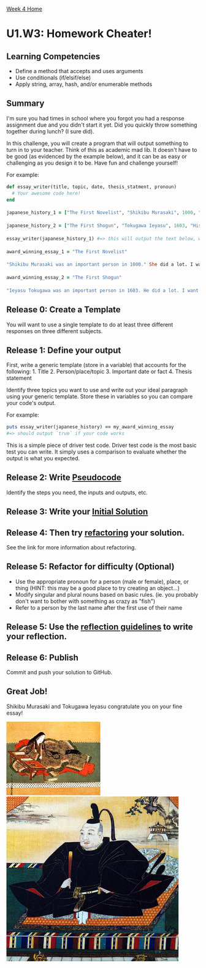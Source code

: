 [Week 4 Home](./)

# U1.W3: Homework Cheater!

## Learning Competencies
- Define a method that accepts and uses arguments
- Use conditionals (if/elsif/else)
- Apply string, array, hash, and/or enumerable methods

## Summary
I'm sure you had times in school where you forgot you had a response assignment due and you didn't start it yet. Did you quickly throw something together during lunch? (I sure did).

In this challenge, you will create a program that will output something to turn in to your teacher. Think of this as academic mad lib. It doesn't have to be good (as evidenced by the example below), and it can be as easy or challenging as you design it to be. Have fun and challenge yourself!

For example:

```ruby
def essay_writer(title, topic, date, thesis_statment, pronoun)
  # Your awesome code here!
end

japanese_history_1 = ["The First Novelist", "Shikibu Murasaki", 1000, "She wrote the world's first novel, the Tale of Genji, between 1000 and 1012 and was a lady-in-waiting in the Heian Imperial court.", female]

japanese_history_2 = ["The First Shogun", "Tokugawa Ieyasu", 1603, "His most important contribution to history is that he founded the Tokugawa period, a peaceful time that lasted over 200 years.", male]

essay_writer(japanese_history_1) #=> this will output the text below, which I've saved as a variable `my_award_winning_essay_1` and "award_winning_essay_2"

award_winning_essay_1 = "The First Novelist"

"Shikibu Murasaki was an important person in 1000." She did a lot. I want to learn more about her. She wrote the world's first novel, the Tale of Genji, between 1000 and 1012 and was a lady-in-waiting in the Heian Imperial court. Shikibu's contribution is important

award_winning_essay_2 = "The First Shogun"

"Ieyasu Tokugawa was an important person in 1603. He did a lot. I want to learn more about him. His most important contribution to history is that he founded the Tokugawa period, a peaceful time that lasted over 200 years. Tokugawa's contribution is important."
```

## Release 0: Create a Template
You will want to use a single template to do at least three different responses on three different subjects.

## Release 1: Define your output
First, write a generic template (store in a variable) that accounts for the following:
     1. Title
     2. Person/place/topic
     3. Important date or fact
     4. Thesis statement

Identify three topics you want to use and write out your ideal paragraph using your generic template. Store these in variables so you can compare your code's output.

For example:

```ruby
puts essay_writer(japanese_history) == my_award_winning_essay
#=> should output `true` if your code works
```
This is a simple piece of driver test code. Driver test code is the most basic test you can write. It simply uses a comparison to evaluate whether the output is what you expected.

## Release 2: Write [Pseudocode](https://github.com/Devbootcamp/phase-0-handbook/blob/master/coding-references/pseudocode.md)
Identify the steps you need, the inputs and outputs, etc.

## Release 3: Write your [Initial Solution](https://github.com/Devbootcamp/phase-0-handbook/blob/master/coding-references/initial-solution.md)

## Release 4: Then try [refactoring](https://github.com/Devbootcamp/phase-0-handbook/blob/master/coding-references/refactoring.md) your solution.
See the link for more information about refactoring.

## Release 5: Refactor for difficulty (Optional)
- Use the appropriate pronoun for a person (male or female), place, or thing (HINT: this may be a good place to try creating an object...)
- Modify singular and plural nouns based on basic rules. (ie. you probably don't want to bother with something as crazy as "fish")
- Refer to a person by the last name after the first use of their name

## Release 5: Use the [reflection guidelines](https://github.com/Devbootcamp/phase-0-handbook/blob/master/coding-references/reflection-guidelines.md) to write your reflection.

## Release 6: Publish
Commit and push your solution to GitHub.

## Great Job!
Shikibu Murasaki and Tokugawa Ieyasu congratulate you on your fine essay!

![Murasaki](../../imgs/murasaki.jpg)
![Ieyasu](../../imgs/ieyasu.png)
